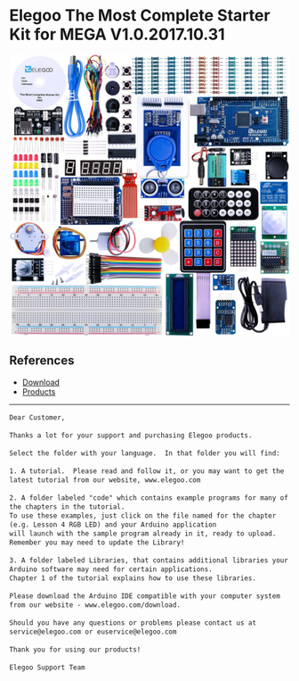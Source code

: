 # Elegoo The Most Complete Starter Kit for MEGA V1.0.2017.10.31 

![Elegoo The Most Complete Starter Kit for MEGA](Elegoo_The_Most_Complete_Starter_Kit_for_MEGA.jpg)

## References

* [Download](http://www.elegoo.com/tutorial/Elegoo%20The%20Most%20Complete%20Starter%20Kit%20for%20MEGA%20V1.0.2017.10.31.zip)
* [Products](https://www.elegoo.com/download/)


-----------------


```
Dear Customer,

Thanks a lot for your support and purchasing Elegoo products.

Select the folder with your language.  In that folder you will find:

1. A tutorial.  Please read and follow it, or you may want to get the latest tutorial from our website, www.elegoo.com

2. A folder labeled "code" which contains example programs for many of the chapters in the tutorial.
To use these examples, just click on the file named for the chapter (e.g. Lesson 4 RGB LED) and your Arduino application
will launch with the sample program already in it, ready to upload.
Remember you may need to update the Library!

3. A folder labeled Libraries, that contains additional libraries your Arduino software may need for certain applications.
Chapter 1 of the tutorial explains how to use these libraries.

Please download the Arduino IDE compatible with your computer system from our website - www.elegoo.com/download.

Should you have any questions or problems please contact us at service@elegoo.com or euservice@elegoo.com

Thank you for using our products!

Elegoo Support Team
```
